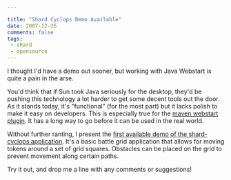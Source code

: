 ```yaml
---

title: "Shard Cyclops Demo Available"
date: 2007-12-26
comments: false
tags:
 - shard
 - opensource
---
```


I thought I'd have a demo out sooner, but working with Java Webstart is quite a pain in the arse.



You'd think that if Sun took Java seriously for the desktop, they'd be pushing this technology a lot harder to get some decent tools out the door. As it stands today, it's "functional" (for the most part) but it lacks polish to make it easy on developers. This is especially true for the [maven webstart plugin](http://mojo.codehaus.org/webstart-maven-plugin-parent/webstart-maven-plugin/). It has a long way to go before it can be used in the real world.



Without further ranting, I present the [first available demo of the shard-cyclops application](http://shard.codecrate.com/shard-cyclops/launch.jnlp). It's a basic battle grid application that allows for moving tokens around a set of grid squares. Obstacles can be placed on the grid to prevent movement along certain paths.



Try it out, and drop me a line with any comments or suggestions!


